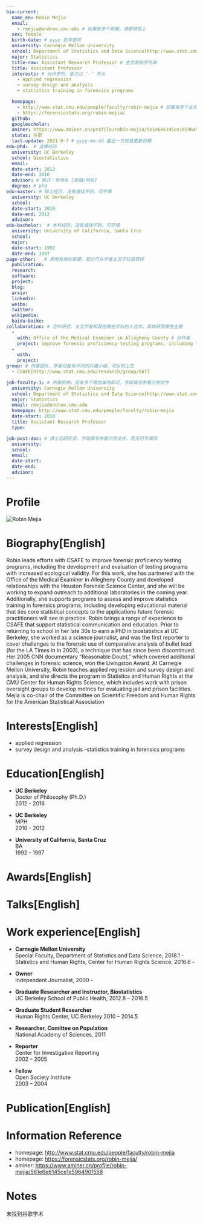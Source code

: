 ```yaml
---
bio-current:
  name_en: Robin Mejia
  email: 
    - rmejia@andrew.cmu.edu # 如果有多个邮箱，请都填写上
  sex: female
  birth-date: # yyyy 到年即可
  university: Carnegie Mellon University 
  school: Department of Statistics and Data Science[http://www.stat.cmu.edu/]
  major: Statistics
  title-raw: Assistant Research Professor # 主页原始字符串
  title: Assistant Professor
  interests: # 分点罗列，依次以 ‘-’ 开头
    - applied regression 
    - survey design and analysis
    - statistics training in forensics programs

  homepage: 
    - http://www.stat.cmu.edu/people/faculty/robin-mejia # 如果有多个主页，请都填写上
    - https://forensicstats.org/robin-mejia/
  github: 
  googlescholar:  
  aminer: https://www.aminer.cn/profile/robin-mejia/561e6e6145ce1e596490f558
  status: 在职
  last-update: 2021-9-7 # yyyy-mm-dd 最近一次信息更新日期
edu-phd:  # 读博经历
  university: UC Berkeley
  school: biostatistics
  email: 
  date-start: 2012
  date-end: 2016
  advisor: # 格式：导师名 [邮箱/网址]
  degree: # phd
edu-master: # 硕士经历，没有或找不到，可不填
  university: UC Berkeley
  school: 
  date-start: 2010
  date-end: 2012
  advisor:
edu-bachelor:  # 本科经历，没有或找不到，可不填
  university: University of California, Santa Cruz
  school: 
  major: 
  date-start: 1992
  date-end: 1997
page-other:   # 其他有用的链接，部分可从学者主页子栏目获得
  publication: 
  research: 
  software: 
  project: 
  blog: 
  arxiv: 
  linkedin: 
  weibo:
  twitter:
  wikipedia:
  baidu-baike:
collaboration: # 合作研究，关注学者和其他哪些学科的人合作，具体研究哪些主题
  - 
    with: Office of the Medical Examiner in Allegheny County # 合作者
    project: improve forensic proficiency testing programs, including the development and evaluation of testing programs with increased ecological validity # 研究主题
  - 
    with: 
    project: 
group: # 所属团队，学者可能有不同的兴趣小组，可以列上去
  - CSAFE[http://www.stat.cmu.edu/research/group/567]

job-faculty-1: # 所属机构，若有多个增加编号即可，字段填写参看示例文件
  university: Carnegie Mellon University 
  school: Department of Statistics and Data Science[http://www.stat.cmu.edu/]
  major: Statistics
  email: rmejia@andrew.cmu.edu
  homepage: http://www.stat.cmu.edu/people/faculty/robin-mejia 
  date-start: 2018
  title: Assistant Research Professor
  type: 

job-post-doc: # 博士后研究员，字段填写参看示例文件，若无可不填写
  university: 
  school: 
  email: 
  date-start: 
  date-end: 
  advisor: 
---
```


# Profile

![Robin Mejia](http://www.stat.cmu.edu/sites/default/files/faculty_pictures/mejia.png)

# Biography[English]
Robin leads efforts with CSAFE to improve forensic proficiency testing programs, including the development and evaluation of testing programs with increased ecological validity. For this work, she has partnered with the Office of the Medical Examiner in Allegheny County and developed relationships with the Houston Forensic Science Center, and she will be working to expand outreach to additional laboratories in the coming year. Additionally, she supports programs to assess and improve statistics training in forensics programs, including developing educational material that ties core statistical concepts to the applications future forensic practitioners will see in practice. Robin brings a range of experience to CSAFE that support statistical communication and education. Prior to returning to school in her late 30s to earn a PhD in biostatistics at UC Berkeley, she worked as a science journalist, and was the first reporter to cover challenges to the forensic use of comparative analysis of bullet lead (for the LA Times in in 2003), a technique that has since been discontinued. Her 2005 CNN documentary “Reasonable Doubt,” which covered additional challenges in forensic science, won the Livingston Award. At Carnegie Mellon University, Robin teaches applied regression and survey design and analysis, and she directs the program in Statistics and Human Rights at the CMU Center for Human Rights Science, which includes work with prison oversight groups to develop metrics for evaluating jail and prison facilities. Mejia is co-chair of the Committee on Scientific Freedom and Human Rights for the American Statistical Association

# Interests[English]
  - applied regression 
  - survey design and analysis
  -statistics training in forensics programs

# Education[English]
  - **UC Berkeley**  
Doctor of Philosophy (Ph.D.)  
2012 - 2016

  - **UC Berkeley**  
MPH  
2010 - 2012 

  - **University of California, Santa Cruz**  
BA  
1992 - 1997

# Awards[English]

# Talks[English]


# Work experience[English]
  - **Carnegie Mellon University**  
Special Faculty, Department of Statistics and Data Science,
2018.1 -   
Statistics and Human Rights, Center for Human Rights Science,
2016.6 - 

  - **Owner**    
Independent Journalist,
2000 - 

  - **Graduate Researcher and Instructor, Biostatistics**  
UC Berkeley School of Public Health,
2012.8 – 2016.5

  - **Graduate Student Researcher**  
Human Rights Center, UC Berkeley
2010 – 2014.5

  - **Researcher, Comittee on Population**  
National Academy of Sciences,
2011

  - **Reporter**  
Center for Investigative Reporting  
2002 – 2005

  - **Fellow**  
Open Society Institute  
2003 – 2004

# Publication[English]


# Information Reference
  - homepage: http://www.stat.cmu.edu/people/faculty/robin-mejia 
  - homepage: https://forensicstats.org/robin-mejia/ 
  - aminer: https://www.aminer.cn/profile/robin-mejia/561e6e6145ce1e596490f558

# Notes
未找到谷歌学术